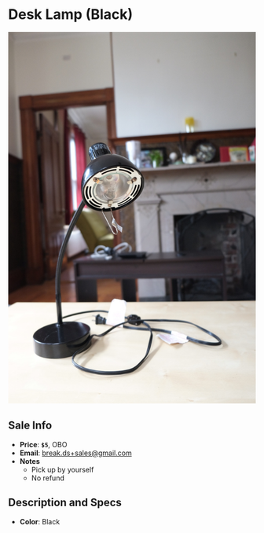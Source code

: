 # Desk Lamp (Black)

![Desk Lamp](https://github.com/breakds/moving-sales/blob/master/photo/resized/lamp_black.png)

## Sale Info

* **Price**: **`$5`**, OBO
* **Email**: break.ds+sales@gmail.com
* **Notes** 
  * Pick up by yourself
  * No refund

## Description and Specs

* **Color**: Black
